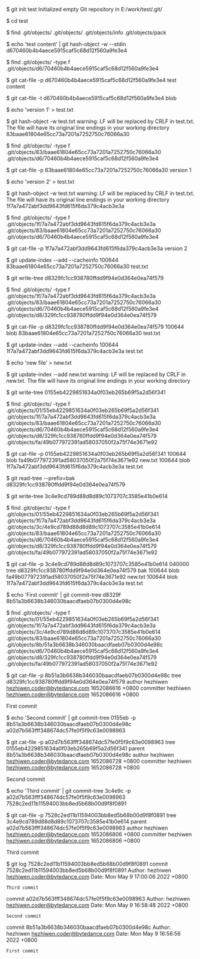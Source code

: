 $ git init test
Initialized empty Git repository in E:/work/test/.git/

$ cd test

$ find .git/objects/
.git/objects/
.git/objects/info
.git/objects/pack

$ echo 'test content' | git hash-object -w --stdin
d670460b4b4aece5915caf5c68d12f560a9fe3e4

$ find .git/objects/ -type f
.git/objects/d6/70460b4b4aece5915caf5c68d12f560a9fe3e4

$ git cat-file -p d670460b4b4aece5915caf5c68d12f560a9fe3e4
test content

$ git cat-file -t d670460b4b4aece5915caf5c68d12f560a9fe3e4
blob

$ echo 'version 1' > test.txt

$ git hash-object -w test.txt
warning: LF will be replaced by CRLF in test.txt.
The file will have its original line endings in your working directory
83baae61804e65cc73a7201a7252750c76066a30

$ find .git/objects/ -type f
.git/objects/83/baae61804e65cc73a7201a7252750c76066a30
.git/objects/d6/70460b4b4aece5915caf5c68d12f560a9fe3e4

$ git cat-file -p 83baae61804e65cc73a7201a7252750c76066a30
version 1

$ echo 'version 2' > test.txt

$ git hash-object -w test.txt
warning: LF will be replaced by CRLF in test.txt.
The file will have its original line endings in your working directory
1f7a7a472abf3dd9643fd615f6da379c4acb3e3a

$ find .git/objects/ -type f
.git/objects/1f/7a7a472abf3dd9643fd615f6da379c4acb3e3a
.git/objects/83/baae61804e65cc73a7201a7252750c76066a30
.git/objects/d6/70460b4b4aece5915caf5c68d12f560a9fe3e4

$ git cat-file -p 1f7a7a472abf3dd9643fd615f6da379c4acb3e3a
version 2

$ git update-index --add --cacheinfo 100644 83baae61804e65cc73a7201a7252750c76066a30 test.txt

$ git write-tree
d8329fc1cc938780ffdd9f94e0d364e0ea74f579

$ find .git/objects/ -type f
.git/objects/1f/7a7a472abf3dd9643fd615f6da379c4acb3e3a
.git/objects/83/baae61804e65cc73a7201a7252750c76066a30
.git/objects/d6/70460b4b4aece5915caf5c68d12f560a9fe3e4
.git/objects/d8/329fc1cc938780ffdd9f94e0d364e0ea74f579

$ git cat-file -p d8329fc1cc938780ffdd9f94e0d364e0ea74f579
100644 blob 83baae61804e65cc73a7201a7252750c76066a30    test.txt

$ git update-index --add --cacheinfo 100644 1f7a7a472abf3dd9643fd615f6da379c4acb3e3a test.txt

$ echo 'new file' > new.txt

$ git update-index --add new.txt
warning: LF will be replaced by CRLF in new.txt.
The file will have its original line endings in your working directory

$ git write-tree
0155eb4229851634a0f03eb265b69f5a2d56f341

$ find .git/objects/ -type f
.git/objects/01/55eb4229851634a0f03eb265b69f5a2d56f341
.git/objects/1f/7a7a472abf3dd9643fd615f6da379c4acb3e3a
.git/objects/83/baae61804e65cc73a7201a7252750c76066a30
.git/objects/d6/70460b4b4aece5915caf5c68d12f560a9fe3e4
.git/objects/d8/329fc1cc938780ffdd9f94e0d364e0ea74f579
.git/objects/fa/49b077972391ad58037050f2a75f74e3671e92

$ git cat-file -p 0155eb4229851634a0f03eb265b69f5a2d56f341
100644 blob fa49b077972391ad58037050f2a75f74e3671e92    new.txt
100644 blob 1f7a7a472abf3dd9643fd615f6da379c4acb3e3a    test.txt

$ git read-tree --prefix=bak d8329fc1cc938780ffdd9f94e0d364e0ea74f579

$ git write-tree
3c4e9cd789d88d8d89c1073707c3585e41b0e614

$ find .git/objects/ -type f
.git/objects/01/55eb4229851634a0f03eb265b69f5a2d56f341
.git/objects/1f/7a7a472abf3dd9643fd615f6da379c4acb3e3a
.git/objects/3c/4e9cd789d88d8d89c1073707c3585e41b0e614
.git/objects/83/baae61804e65cc73a7201a7252750c76066a30
.git/objects/d6/70460b4b4aece5915caf5c68d12f560a9fe3e4
.git/objects/d8/329fc1cc938780ffdd9f94e0d364e0ea74f579
.git/objects/fa/49b077972391ad58037050f2a75f74e3671e92

$ git cat-file -p 3c4e9cd789d88d8d89c1073707c3585e41b0e614
040000 tree d8329fc1cc938780ffdd9f94e0d364e0ea74f579    bak
100644 blob fa49b077972391ad58037050f2a75f74e3671e92    new.txt
100644 blob 1f7a7a472abf3dd9643fd615f6da379c4acb3e3a    test.txt

$ echo 'First commit' | git commit-tree d8329f
8b51a3b6638b346030baacdfaeb07b0300d4e98c

$ find .git/objects/ -type f
.git/objects/01/55eb4229851634a0f03eb265b69f5a2d56f341
.git/objects/1f/7a7a472abf3dd9643fd615f6da379c4acb3e3a
.git/objects/3c/4e9cd789d88d8d89c1073707c3585e41b0e614
.git/objects/83/baae61804e65cc73a7201a7252750c76066a30
.git/objects/8b/51a3b6638b346030baacdfaeb07b0300d4e98c
.git/objects/d6/70460b4b4aece5915caf5c68d12f560a9fe3e4
.git/objects/d8/329fc1cc938780ffdd9f94e0d364e0ea74f579
.git/objects/fa/49b077972391ad58037050f2a75f74e3671e92

$ git cat-file -p 8b51a3b6638b346030baacdfaeb07b0300d4e98c
tree d8329fc1cc938780ffdd9f94e0d364e0ea74f579
author hezhiwen <hezhiwen.coder@bytedance.com> 1652086616 +0800
committer hezhiwen <hezhiwen.coder@bytedance.com> 1652086616 +0800

First commit

$ echo 'Second commit' | git commit-tree 0155eb -p 8b51a3b6638b346030baacdfaeb07b0300d4e98c
a02d7b563fff348674dc57fe0f5f9c63e0098963

$ git cat-file -p a02d7b563fff348674dc57fe0f5f9c63e0098963
tree 0155eb4229851634a0f03eb265b69f5a2d56f341
parent 8b51a3b6638b346030baacdfaeb07b0300d4e98c
author hezhiwen <hezhiwen.coder@bytedance.com> 1652086728 +0800
committer hezhiwen <hezhiwen.coder@bytedance.com> 1652086728 +0800

Second commit

$ echo 'Third commit'  | git commit-tree 3c4e9c -p a02d7b563fff348674dc57fe0f5f9c63e0098963
7528c2ed11b11594003bb8ed5b68b00d9f8f0891

$ git cat-file -p 7528c2ed11b11594003bb8ed5b68b00d9f8f0891
tree 3c4e9cd789d88d8d89c1073707c3585e41b0e614
parent a02d7b563fff348674dc57fe0f5f9c63e0098963
author hezhiwen <hezhiwen.coder@bytedance.com> 1652086806 +0800
committer hezhiwen <hezhiwen.coder@bytedance.com> 1652086806 +0800

Third commit

$ git log 7528c2ed11b11594003bb8ed5b68b00d9f8f0891
commit 7528c2ed11b11594003bb8ed5b68b00d9f8f0891
Author: hezhiwen <hezhiwen.coder@bytedance.com>
Date:   Mon May 9 17:00:06 2022 +0800

    Third commit

commit a02d7b563fff348674dc57fe0f5f9c63e0098963
Author: hezhiwen <hezhiwen.coder@bytedance.com>
Date:   Mon May 9 16:58:48 2022 +0800

    Second commit

commit 8b51a3b6638b346030baacdfaeb07b0300d4e98c
Author: hezhiwen <hezhiwen.coder@bytedance.com>
Date:   Mon May 9 16:56:56 2022 +0800

    First commit
